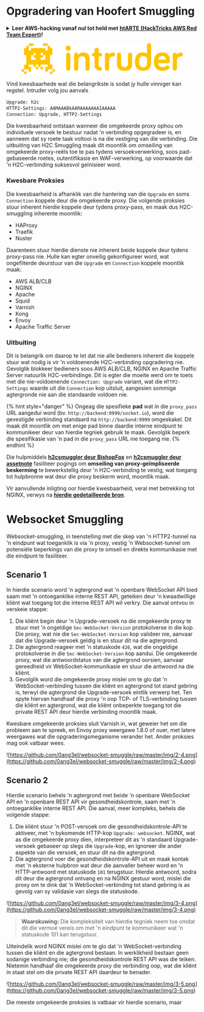 # Opgradering van Hoofert Smuggling

<details>

<summary><strong>Leer AWS-hacking vanaf nul tot held met</strong> <a href="https://training.hacktricks.xyz/courses/arte"><strong>htARTE (HackTricks AWS Red Team Expert)</strong></a><strong>!</strong></summary>

Ander maniere om HackTricks te ondersteun:

* As jy wil sien dat jou **maatskappy geadverteer word in HackTricks** of **HackTricks aflaai in PDF-formaat**, kyk na die [**SUBSCRIPTION PLANS**](https://github.com/sponsors/carlospolop)!
* Kry die [**amptelike PEASS & HackTricks swag**](https://peass.creator-spring.com)
* Ontdek [**The PEASS Family**](https://opensea.io/collection/the-peass-family), ons versameling eksklusiewe [**NFTs**](https://opensea.io/collection/the-peass-family)
* **Sluit aan by die** 💬 [**Discord-groep**](https://discord.gg/hRep4RUj7f) of die [**telegram-groep**](https://t.me/peass) of **volg** ons op **Twitter** 🐦 [**@carlospolopm**](https://twitter.com/hacktricks_live)**.**
* **Deel jou hacktruuks deur PR's in te dien by die** [**HackTricks**](https://github.com/carlospolop/hacktricks) en [**HackTricks Cloud**](https://github.com/carlospolop/hacktricks-cloud) github-repos.

</details>

<figure><img src="/.gitbook/assets/image (675).png" alt=""><figcaption></figcaption></figure>

Vind kwesbaarhede wat die belangrikste is sodat jy hulle vinniger kan regstel. Intruder volg jou aanvals
``` 
Upgrade: h2c
HTTP2-Settings: AAMAAABkAARAAAAAAAIAAAAA
Connection: Upgrade, HTTP2-Settings
```
Die kwesbaarheid ontstaan wanneer die omgekeerde proxy ophou om individuele versoek te bestuur nadat 'n verbinding opgegradeer is, en aanneem dat sy roete taak voltooi is na die vestiging van die verbinding. Die uitbuiting van H2C Smuggling maak dit moontlik om omseiling van omgekeerde proxy-reëls toe te pas tydens versoekverwerking, soos pad-gebaseerde roetes, outentifikasie en WAF-verwerking, op voorwaarde dat 'n H2C-verbinding suksesvol geïnisieer word.

### Kwesbare Proksies <a href="#exploitation" id="exploitation"></a>

Die kwesbaarheid is afhanklik van die hantering van die `Upgrade` en soms `Connection` koppele deur die omgekeerde proxy. Die volgende proksies stuur inherent hierdie koppele deur tydens proxy-pass, en maak dus H2C-smuggling inherente moontlik:

- HAProxy
- Traefik
- Nuster

Daarenteen stuur hierdie dienste nie inherent beide koppele deur tydens proxy-pass nie. Hulle kan egter onveilig gekonfigureer word, wat ongefilterde deurstuur van die `Upgrade` en `Connection` koppele moontlik maak:

- AWS ALB/CLB
- NGINX
- Apache
- Squid
- Varnish
- Kong
- Envoy
- Apache Traffic Server

### Uitbuiting <a href="#exploitation" id="exploitation"></a>

Dit is belangrik om daarop te let dat nie alle bedieners inherent die koppele stuur wat nodig is vir 'n voldoenende H2C-verbinding opgradering nie. Gevolglik blokkeer bedieners soos AWS ALB/CLB, NGINX en Apache Traffic Server natuurlik H2C-verbindinge. Dit is egter die moeite werd om te toets met die nie-voldoenende `Connection: Upgrade` variant, wat die `HTTP2-Settings` waarde uit die `Connection` kop uitsluit, aangesien sommige agtergronde nie aan die standaarde voldoen nie.

{% hint style="danger" %}
Ongeag die spesifieke **pad** wat in die `proxy_pass` URL aangedui word (bv. `http://backend:9999/socket.io`), word die gevestigde verbinding standaard na `http://backend:9999` omgeskakel. Dit maak dit moontlik om met enige pad binne daardie interne eindpunt te kommunikeer deur van hierdie tegniek gebruik te maak. Gevolglik beperk die spesifikasie van 'n pad in die `proxy_pass` URL nie toegang nie.
{% endhint %}

Die hulpmiddels [**h2csmuggler deur BishopFox**](https://github.com/BishopFox/h2csmuggler) en [**h2csmuggler deur assetnote**](https://github.com/assetnote/h2csmuggler) fasiliteer pogings om **omseiling van proxy-geïmpliseerde beskerming** te bewerkstellig deur 'n H2C-verbinding te vestig, wat toegang tot hulpbronne wat deur die proxy beskerm word, moontlik maak.

Vir aanvullende inligting oor hierdie kwesbaarheid, veral met betrekking tot NGINX, verwys na [**hierdie gedetailleerde bron**](../network-services-pentesting/pentesting-web/nginx.md#proxy\_set\_header-upgrade-and-connection).

# Websocket Smuggling

Websocket-smuggling, in teenstelling met die skep van 'n HTTP2-tunnel na 'n eindpunt wat toeganklik is via 'n proxy, vestig 'n Websocket-tunnel om potensiële beperkings van die proxy te omseil en direkte kommunikasie met die eindpunt te fasiliteer.

## Scenario 1

In hierdie scenario word 'n agtergrond wat 'n openbare WebSocket API bied saam met 'n ontoeganklike interne REST API, geteiken deur 'n kwaadwillige kliënt wat toegang tot die interne REST API wil verkry. Die aanval ontvou in verskeie stappe:

1. Die kliënt begin deur 'n Upgrade-versoek na die omgekeerde proxy te stuur met 'n ongeldige `Sec-WebSocket-Version` protokolverse in die kop. Die proxy, wat nie die `Sec-WebSocket-Version` kop valideer nie, aanvaar dat die Upgrade-versoek geldig is en stuur dit na die agtergrond.
2. Die agtergrond reageer met 'n statuskode `426`, wat die ongeldige protokolverse in die `Sec-WebSocket-Version` kop aandui. Die omgekeerde proxy, wat die antwoordstatus van die agtergrond oorsien, aanvaar gereedheid vir WebSocket-kommunikasie en stuur die antwoord na die kliënt.
3. Gevolglik word die omgekeerde proxy mislei om te glo dat 'n WebSocket-verbinding tussen die kliënt en agtergrond tot stand gebring is, terwyl die agtergrond die Upgrade-versoek eintlik verwerp het. Ten spyte hiervan handhaaf die proxy 'n oop TCP- of TLS-verbinding tussen die kliënt en agtergrond, wat die kliënt onbeperkte toegang tot die private REST API deur hierdie verbinding moontlik maak.

Kwesbare omgekeerde proksies sluit Varnish in, wat geweier het om die probleem aan te spreek, en Envoy proxy weergawe 1.8.0 of ouer, met latere weergawes wat die opgraderingsmeganisme verander het. Ander proksies mag ook vatbaar wees.

![https://github.com/0ang3el/websocket-smuggle/raw/master/img/2-4.png](https://github.com/0ang3el/websocket-smuggle/raw/master/img/2-4.png)

## Scenario 2

Hierdie scenario behels 'n agtergrond met beide 'n openbare WebSocket API en 'n openbare REST API vir gesondheidskontrole, saam met 'n ontoeganklike interne REST API. Die aanval, meer kompleks, behels die volgende stappe:

1. Die kliënt stuur 'n POST-versoek om die gesondheidskontrole-API te aktiveer, met 'n bykomende HTTP-kop `Upgrade: websocket`. NGINX, wat as die omgekeerde proxy dien, interpreteer dit as 'n standaard Upgrade-versoek gebaseer op slegs die `Upgrade`-kop, en ignoreer die ander aspekte van die versoek, en stuur dit na die agtergrond.
2. Die agtergrond voer die gesondheidskontrole-API uit en maak kontak met 'n eksterne hulpbron wat deur die aanvaller beheer word en 'n HTTP-antwoord met statuskode `101` terugstuur. Hierdie antwoord, sodra dit deur die agtergrond ontvang en na NGINX gestuur word, mislei die proxy om te dink dat 'n WebSocket-verbinding tot stand gebring is as gevolg van sy validasie van slegs die statuskode.

![https://github.com/0ang3el/websocket-smuggle/raw/master/img/3-4.png](https://github.com/0ang3el/websocket-smuggle/raw/master/img/3-4.png)

> **Waarskuwing:** Die kompleksiteit van hierdie tegniek neem toe omdat dit die vermoë vereis om met 'n eindpunt te kommunikeer wat 'n statuskode 101 kan terugstuur.

Uiteindelik word NGINX mislei om te glo dat 'n WebSocket-verbinding tussen die kliënt en die agtergrond bestaan. In werklikheid bestaan geen sodanige verbinding nie; die gesondheidskontrole REST API was die teiken. Nietemin handhaaf die omgekeerde proxy die verbinding oop, wat die kliënt in staat stel om die private REST API daardeur te benader.

![https://github.com/0ang3el/websocket-smuggle/raw/master/img/3-5.png](https://github.com/0ang3el/websocket-smuggle/raw/master/img/3-5.png)

Die meeste omgekeerde proksies is vatbaar vir hierdie scenario, maar
